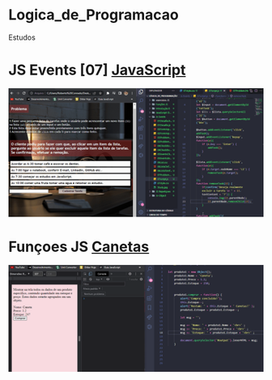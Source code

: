 # Logica_de_Programacao
Estudos
# JS Events [07] [JavaScript](https://github.com/ROBERTOCONRADO/Logica_de_Programacao/blob/main/Js%20Events/07script.js)
![gif](https://github.com/ROBERTOCONRADO/Logica_de_Programacao/blob/main/Js%20Events/Usando%20JavaScript.gif)

# Funçoes JS [Canetas](https://github.com/ROBERTOCONRADO/Logica_de_Programacao/blob/main/Fun%C3%A7%C3%B5es%20JS/09problem.js)
![gif](https://github.com/ROBERTOCONRADO/Logica_de_Programacao/blob/main/Javascript.gif)
